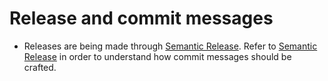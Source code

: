 # Release and commit messages

- Releases are being made through [Semantic Release](https://github.com/semantic-release/semantic-release). Refer to [Semantic Release](https://github.com/semantic-release/semantic-release#commit-message-format) in order to understand how commit messages should be crafted.
